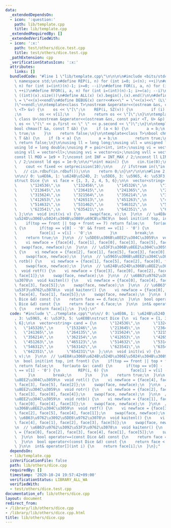 ```yaml
---
data:
  _extendedDependsOn:
  - icon: ':question:'
    path: lib/template.cpp
    title: lib/template.cpp
  _extendedRequiredBy: []
  _extendedVerifiedWith:
  - icon: ':x:'
    path: test/others/dice.test.cpp
    title: test/others/dice.test.cpp
  _pathExtension: cpp
  _verificationStatusIcon: ':x:'
  attributes:
    links: []
  bundledCode: "#line 1 \"lib/template.cpp\"\n\n\n\n#include <bits/stdc++.h>\n\nusing\
    \ namespace std;\n\n#define REP(i, n) for (int i=0; i<(n); ++i)\n#define RREP(i,\
    \ n) for (int i=(int)(n)-1; i>=0; --i)\n#define FOR(i, a, n) for (int i=(a); i<(n);\
    \ ++i)\n#define RFOR(i, a, n) for (int i=(int)(n)-1; i>=(a); --i)\n\n#define SZ(x)\
    \ ((int)(x).size())\n#define ALL(x) (x).begin(),(x).end()\n\n#define DUMP(x) cerr<<#x<<\"\
    \ = \"<<(x)<<endl\n#define DEBUG(x) cerr<<#x<<\" = \"<<(x)<<\" (L\"<<__LINE__<<\"\
    )\"<<endl;\n\ntemplate<class T>\nostream &operator<<(ostream &os, const vector\
    \ <T> &v) {\n    os << \"[\";\n    REP(i, SZ(v)) {\n        if (i) os << \", \"\
    ;\n        os << v[i];\n    }\n    return os << \"]\";\n}\n\ntemplate<class T,\
    \ class U>\nostream &operator<<(ostream &os, const pair <T, U> &p) {\n    return\
    \ os << \"(\" << p.first << \" \" << p.second << \")\";\n}\n\ntemplate<class T>\n\
    bool chmax(T &a, const T &b) {\n    if (a < b) {\n        a = b;\n        return\
    \ true;\n    }\n    return false;\n}\n\ntemplate<class T>\nbool chmin(T &a, const\
    \ T &b) {\n    if (b < a) {\n        a = b;\n        return true;\n    }\n   \
    \ return false;\n}\n\nusing ll = long long;\nusing ull = unsigned long long;\n\
    using ld = long double;\nusing P = pair<int, int>;\nusing vi = vector<int>;\n\
    using vll = vector<ll>;\nusing vvi = vector<vi>;\nusing vvll = vector<vll>;\n\n\
    const ll MOD = 1e9 + 7;\nconst int INF = INT_MAX / 2;\nconst ll LINF = LLONG_MAX\
    \ / 2;\nconst ld eps = 1e-9;\n\n/*\nint main() {\n    cin.tie(0);\n    ios::sync_with_stdio(false);\n\
    \    cout << fixed << setprecision(10);\n\n    // ifstream in(\"in.txt\");\n \
    \   // cin.rdbuf(in.rdbuf());\n\n    return 0;\n}\n*/\n\n\n#line 2 \"lib/others/dice.cpp\"\
    \n\n// 0: \u4E0A, 1: \u624B\u524D, 2: \u5DE6, 3: \u5965, 4: \u53F3, 5: \u4E0B\n\
    struct Dice {\n  vi face = {1, 3, 2, 4, 5, 6};\n\n  vector<string> cand = {\n\
    \      \"124536\",\n      \"132456\",\n      \"145326\",\n      \"153246\",\n\
    \      \"213645\",\n      \"236415\",\n      \"241365\",\n      \"264135\",\n\
    \      \"315624\",\n      \"321564\",\n      \"356214\",\n      \"362154\",\n\
    \      \"412653\",\n      \"426513\",\n      \"451263\",\n      \"465123\",\n\
    \      \"514632\",\n      \"531462\",\n      \"546312\",\n      \"563142\",\n\
    \      \"623541\",\n      \"635421\",\n      \"642351\",\n      \"654231\"\n \
    \ };\n\n  void init(vi v) {\n    swap(face, v);\n  }\n\n  // \u4E0A\u3068\u624B\
    \u524D\u306E\u5024\u304B\u3089\u69CB\u7BC9\n  bool init(int top, int front) {\n\
    \    if(top == front || top + front == 7) return false;\n    for(auto &v: cand)\
    \ {\n      if(top == v[0] - '0' && front == v[1] - '0') {\n        REP(i, 6) {\n\
    \          face[i] = v[i] - '0';\n        }\n        break;\n      }\n    }\n\
    \    return true;\n  }\n\n  // \u5DE6\u306B\u8EE2\u304C\u3059\n  void rotl() {\n\
    \    vi newface = {face[4], face[1], face[0], face[3], face[5], face[2]};\n  \
    \  swap(face, newface);\n  }\n\n  // \u53F3\u306B\u8EE2\u304C\u3059\n  void rotr()\
    \ {\n    vi newface = {face[2], face[1], face[5], face[3], face[0], face[4]};\n\
    \    swap(face, newface);\n  }\n\n  // \u5965\u306B\u8EE2\u304C\u3059\n  void\
    \ rotb() {\n    vi newface = {face[1], face[5], face[2], face[0], face[4], face[3]};\n\
    \    swap(face, newface);\n  }\n\n  // \u624B\u524D\u306B\u8EE2\u304C\u3059\n\
    \  void rotf() {\n    vi newface = {face[3], face[0], face[2], face[5], face[4],\
    \ face[1]};\n    swap(face, newface);\n  }\n\n  // \u6B63\u9762\u3092\u5DE6\u9762\
    \u3078\n  void kaitenl() {\n    vi newface = {face[0], face[4], face[1], face[2],\
    \ face[3], face[5]};\n    swap(face, newface);\n  }\n\n  // \u6B63\u9762\u3092\
    \u53F3\u9762\u3078\n  void kaitenr() {\n    vi newface = {face[0], face[2], face[3],\
    \ face[4], face[1], face[5]};\n    swap(face, newface);\n  }\n\n  bool operator==(const\
    \ Dice &d) const {\n    return face == d.face;\n  }\n\n  bool operator<(const\
    \ Dice &d) const {\n    return face < d.face;\n  }\n\n  int& operator[](int i)\
    \ {\n    return face[i];\n  }\n};\n"
  code: "#include \"../template.cpp\"\n\n// 0: \u4E0A, 1: \u624B\u524D, 2: \u5DE6\
    , 3: \u5965, 4: \u53F3, 5: \u4E0B\nstruct Dice {\n  vi face = {1, 3, 2, 4, 5,\
    \ 6};\n\n  vector<string> cand = {\n      \"124536\",\n      \"132456\",\n   \
    \   \"145326\",\n      \"153246\",\n      \"213645\",\n      \"236415\",\n   \
    \   \"241365\",\n      \"264135\",\n      \"315624\",\n      \"321564\",\n   \
    \   \"356214\",\n      \"362154\",\n      \"412653\",\n      \"426513\",\n   \
    \   \"451263\",\n      \"465123\",\n      \"514632\",\n      \"531462\",\n   \
    \   \"546312\",\n      \"563142\",\n      \"623541\",\n      \"635421\",\n   \
    \   \"642351\",\n      \"654231\"\n  };\n\n  void init(vi v) {\n    swap(face,\
    \ v);\n  }\n\n  // \u4E0A\u3068\u624B\u524D\u306E\u5024\u304B\u3089\u69CB\u7BC9\
    \n  bool init(int top, int front) {\n    if(top == front || top + front == 7)\
    \ return false;\n    for(auto &v: cand) {\n      if(top == v[0] - '0' && front\
    \ == v[1] - '0') {\n        REP(i, 6) {\n          face[i] = v[i] - '0';\n   \
    \     }\n        break;\n      }\n    }\n    return true;\n  }\n\n  // \u5DE6\u306B\
    \u8EE2\u304C\u3059\n  void rotl() {\n    vi newface = {face[4], face[1], face[0],\
    \ face[3], face[5], face[2]};\n    swap(face, newface);\n  }\n\n  // \u53F3\u306B\
    \u8EE2\u304C\u3059\n  void rotr() {\n    vi newface = {face[2], face[1], face[5],\
    \ face[3], face[0], face[4]};\n    swap(face, newface);\n  }\n\n  // \u5965\u306B\
    \u8EE2\u304C\u3059\n  void rotb() {\n    vi newface = {face[1], face[5], face[2],\
    \ face[0], face[4], face[3]};\n    swap(face, newface);\n  }\n\n  // \u624B\u524D\
    \u306B\u8EE2\u304C\u3059\n  void rotf() {\n    vi newface = {face[3], face[0],\
    \ face[2], face[5], face[4], face[1]};\n    swap(face, newface);\n  }\n\n  //\
    \ \u6B63\u9762\u3092\u5DE6\u9762\u3078\n  void kaitenl() {\n    vi newface = {face[0],\
    \ face[4], face[1], face[2], face[3], face[5]};\n    swap(face, newface);\n  }\n\
    \n  // \u6B63\u9762\u3092\u53F3\u9762\u3078\n  void kaitenr() {\n    vi newface\
    \ = {face[0], face[2], face[3], face[4], face[1], face[5]};\n    swap(face, newface);\n\
    \  }\n\n  bool operator==(const Dice &d) const {\n    return face == d.face;\n\
    \  }\n\n  bool operator<(const Dice &d) const {\n    return face < d.face;\n \
    \ }\n\n  int& operator[](int i) {\n    return face[i];\n  }\n};"
  dependsOn:
  - lib/template.cpp
  isVerificationFile: false
  path: lib/others/dice.cpp
  requiredBy: []
  timestamp: '2020-10-24 19:57:42+09:00'
  verificationStatus: LIBRARY_ALL_WA
  verifiedWith:
  - test/others/dice.test.cpp
documentation_of: lib/others/dice.cpp
layout: document
redirect_from:
- /library/lib/others/dice.cpp
- /library/lib/others/dice.cpp.html
title: lib/others/dice.cpp
---
```

